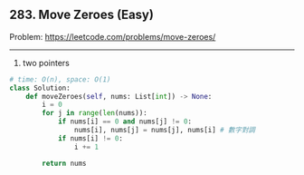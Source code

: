 ## 283. Move Zeroes (Easy)

Problem: https://leetcode.com/problems/move-zeroes/

---

1. two pointers
```python
# time: O(n), space: O(1)
class Solution:
    def moveZeroes(self, nums: List[int]) -> None:
        i = 0
        for j in range(len(nums)):
            if nums[i] == 0 and nums[j] != 0:
                nums[i], nums[j] = nums[j], nums[i] # 數字對調
            if nums[i] != 0:
                i += 1

        return nums   
```

